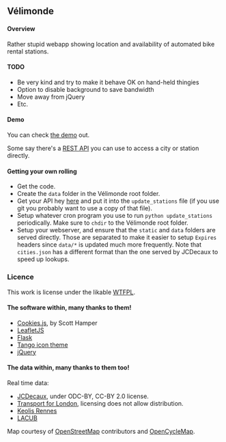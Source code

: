 ## Vélimonde

#### Overview

Rather stupid webapp showing location and availability of automated bike rental stations.

#### TODO

* Be very kind and try to make it behave OK on hand-held thingies
* Option to disable background to save bandwidth
* Move away from jQuery
* Etc.

#### Demo

You can check [the demo](http://velimonde.oknaj.eu/) out.

Some say there's a [REST API](http://velimonde.oknaj.eu/api) you can use to access a city or station
directly.

#### Getting your own rolling

* Get the code.
* Create the ``data`` folder in the Vélimonde root folder.
* Get your API hey [here](https://developer.jcdecaux.com/) and put it into the ``update_stations`` file
(if you use git you probably want to use a copy of that file).
* Setup whatever cron program you use to run ``python update_stations`` periodically. Make sure to ``chdir``
to the Vélimonde root folder.
* Setup your webserver, and ensure that the ``static`` and ``data`` folders are served directly. Those are
separated to make it easier to setup ``Expires`` headers since ``data/*`` is updated much more frequently.
Note that ``cities.json`` has a different format than the one served by JCDecaux to speed up lookups.

### Licence

This work is license under the likable [WTFPL](http://www.wtfpl.net/txt/copying/).

#### The software within, many thanks to them!

* [Cookies.js](https://github.com/ScottHamper/Cookies), by Scott Hamper
* [LeafletJS](http://leafletjs.com/)
* [Flask](http://flask.pocoo.org/)
* [Tango icon theme](http://tango.freedesktop.org/Tango_Desktop_Project)
* [jQuery](http://jquery.com/)

#### The data within, many thanks to them too!

Real time data:
* [JCDecaux](https://developer.jcdecaux.com/), under ODC-BY, CC-BY 2.0 license.
* [Transport for London](http://www.tfl.gov.uk/businessandpartners/syndication/default.aspx), licensing does not allow distribution.
* [Keolis Rennes](http://data.keolis-rennes.com/)
* [LACUB](http://data.lacub.fr/)

Map courtesy of [OpenStreetMap](http://osm.org/) contributors and [OpenCycleMap](http://www.opencyclemap.org/).
